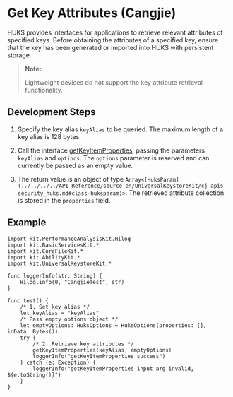 # Get Key Attributes (Cangjie)

HUKS provides interfaces for applications to retrieve relevant attributes of specified keys. Before obtaining the attributes of a specified key, ensure that the key has been generated or imported into HUKS with persistent storage.

> **Note:**
>
> Lightweight devices do not support the key attribute retrieval functionality.

## Development Steps

1. Specify the key alias `keyAlias` to be queried. The maximum length of a key alias is 128 bytes.

2. Call the interface [getKeyItemProperties](../../../../API_Reference/source_en/UniversalKeystoreKit/cj-apis-security_huks.md#func-getkeyitempropertiesstring-huksoptions), passing the parameters `keyAlias` and `options`. The `options` parameter is reserved and can currently be passed as an empty value.

3. The return value is an object of type `Array<[HuksParam](../../../../API_Reference/source_en/UniversalKeystoreKit/cj-apis-security_huks.md#class-huksparam)>`. The retrieved attribute collection is stored in the `properties` field.

## Example

<!-- compile -->

```cangjie
import kit.PerformanceAnalysisKit.Hilog
import kit.BasicServicesKit.*
import kit.CoreFileKit.*
import kit.AbilityKit.*
import kit.UniversalKeystoreKit.*

func loggerInfo(str: String) {
    Hilog.info(0, "CangjieTest", str)
}

func test() {
    /* 1. Set key alias */
    let keyAlias = "keyAlias"
    /* Pass empty options object */
    let emptyOptions: HuksOptions = HuksOptions(properties: [], inData: Bytes())
    try {
        /* 2. Retrieve key attributes */
        getKeyItemProperties(keyAlias, emptyOptions)
        loggerInfo("getKeyItemProperties success")
    } catch (e: Exception) {
        loggerInfo("getKeyItemProperties input arg invalid, ${e.toString()}")
    }
}
```